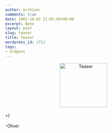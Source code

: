 ```yaml
---
author: archiver
comments: true
date: 2001-10-02 21:05:04+00:00
excerpt: None
layout: post
slug: teaser
title: Teaser
wordpress_id: 1712
tags:
- oldpost
---
```


<center><img src="http://www.oliverweb.com/newsimages/oliverweb.jpg" width=153 height=142 alt="Teaser"></center><br />=)<br /><br />-Oliver